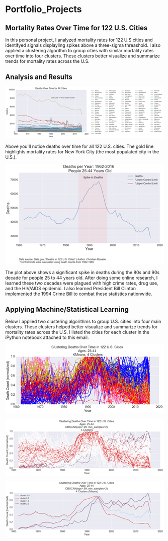# Portfolio_Projects

## Mortality Rates Over Time for 122 U.S. Cities

In this personal project, I analyzed mortality rates for 122 U.S cities and identifyed signals displayling spikes above a three-sigma threashold. I also applied a clustering algorithm to group cities with similar mortality rates over time into four clusters. These clusters better visualize and summarize trends for mortality rates across the U.S.

## Analysis and Results

![image info](image.png)

Above you'll notice deaths over time for all 122 U.S. cities. The gold line highlights mortality rates for New York City (the most populated city in the U.S.).

![image info](image(1).png)

The plot above shows a significant spike in deaths during the 80s and 90s decade for people 25 to 44 years old. After doing some online research, I learned these two decades were plagued with high crime rates, drug use, and the HIV/AIDS epidemic. I also learned President Bill Clinton implemented the 1994 Crime Bill to combat these statistics nationwide.

## Applying Machine/Statistical Learning

Below I applied two clustering algorithms to group U.S. cities into four main clusters. These clusters helped better visualize and summarize trends for mortality rates across the U.S. I listed the cities for each cluster in the iPython notebook attached to this email.

![image info](image(2).png)

![image info](image(3).png)

![image info](image(4).png)
